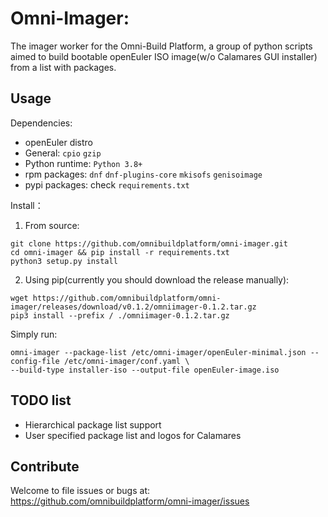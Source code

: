 # Omni-Imager:
The imager worker for the Omni-Build Platform, a group of python scripts aimed to build bootable
openEuler ISO image(w/o Calamares GUI installer) from a list with packages.

## Usage
Dependencies: 
- openEuler distro
- General: `cpio` `gzip`
- Python runtime: `Python 3.8+`
- rpm packages: `dnf` `dnf-plugins-core` `mkisofs` `genisoimage`
- pypi packages: check `requirements.txt`

Install：

1. From source:
```shell
git clone https://github.com/omnibuildplatform/omni-imager.git
cd omni-imager && pip install -r requirements.txt
python3 setup.py install
```

2. Using pip(currently you should download the release manually):
```shell
wget https://github.com/omnibuildplatform/omni-imager/releases/download/v0.1.2/omniimager-0.1.2.tar.gz
pip3 install --prefix / ./omniimager-0.1.2.tar.gz
```

Simply run:
```shell
omni-imager --package-list /etc/omni-imager/openEuler-minimal.json --config-file /etc/omni-imager/conf.yaml \
--build-type installer-iso --output-file openEuler-image.iso
```

## TODO list

- Hierarchical package list support
- User specified package list and logos for Calamares

## Contribute

Welcome to file issues or bugs at:
https://github.com/omnibuildplatform/omni-imager/issues
